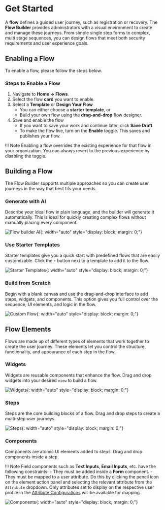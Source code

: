 # Get Started

A **flow** defines a guided user journey, such as registration or recovery. The **Flow Builder** provides administrators with a visual environment to create and manage these journeys. From simple single step forms to complex, multi stage sequences, you can design flows that meet both security requirements and user experience goals.

## Enabling a Flow

To enable a flow, please follow the steps below.

### Steps to Enable a Flow

1. Navigate to **Home → Flows**.
2. Select the flow **card** you want to enable.
3. Select a **Template** or **Design Your Flow** <br>
    - You can either choose a **starter template**, or
    - Build your own flow using the **drag-and-drop** flow designer.
4. Save and enable the flow <br>
    - If you want to save your work and continue later, click **Save Draft**.
    - To make the flow live, turn on the **Enable** toggle. This saves and publishes your flow.

!!! Note
    Enabling a flow overrides the existing experience for that flow in your organization. You can always revert to the previous experience by disabling the toggle.

## Building a Flow

The Flow Builder supports multiple approaches so you can create user journeys in the way that best fits your needs.

### Generate with AI

Describe your ideal flow in plain language, and the builder will generate it automatically. This is ideal for quickly creating complex flows without manually placing every component.

![Flow builder AI]({{base_path}}/assets/img/guides/flows/flow-builder-generate-with-ai.png){: width="auto" style="display: block; margin: 0;"}

### Use Starter Templates

Starter templates give you a quick start with predefined flows that are easily customizable. Click the `+` button next to a template to add it to the flow.

![Starter Templates]({{base_path}}/assets/img/guides/flows/flow-builder-starter-templates.png){: width="auto" style="display: block; margin: 0;"}

### Build from Scratch

Begin with a blank canvas and use the drag-and-drop interface to add steps, widgets, and components. This option gives you full control over the sequence, UI elements, and logic in the flow.

![Custom Flow]({{base_path}}/assets/img/guides/flows/flow-builder-custom-flow.png){: width="auto" style="display: block; margin: 0;"}

## Flow Elements

Flows are made up of different types of elements that work together to create the user journey. These elements let you control the structure, functionality, and appearance of each step in the flow.

### Widgets

Widgets are reusable components that enhance the flow. Drag and drop widgets into your desired `view` to build a flow.

![Widgets]({{base_path}}/assets/img/guides/flows/flow-builder-widgets.gif){: width="auto" style="display: block; margin: 0;"}

### Steps

Steps are the core building blocks of a flow. Drag and drop steps to create a multi‑step user journeys.

![Steps]({{base_path}}/assets/img/guides/flows/flow-builder-steps.gif){: width="auto" style="display: block; margin: 0;"}

### Components

Components are atomic UI elements added to steps. Drag and drop components inside a step.

!!! Note
    Field components such as **Text Inputs**, **Email Inputs**, etc. have the following constraints:
    - They must be added inside a **Form** component.
    - They must be mapped to a user attribute. Do this by clicking the pencil icon on the element action panel and selecting the relevant attribute from the `Attribute` dropdown. Only attributes set to display on the respective user profile in the [Attribute Configurations]({{base_path}}/guides/users/attributes/manage-attributes) will be available for mapping.

![Components]({{base_path}}/assets/img/guides/flows/flow-builder-components.gif){: width="auto" style="display: block; margin: 0;"}
